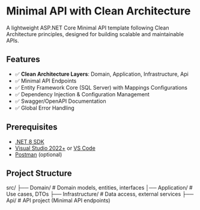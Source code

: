 # Minimal API with Clean Architecture

A lightweight ASP.NET Core Minimal API template following Clean Architecture principles, designed for building scalable and maintainable APIs.

## Features

- ✅ **Clean Architecture Layers**: Domain, Application, Infrastructure, Api
- ✅ Minimal API Endpoints
- ✅ Entity Framework Core (SQL Server) with Mappings Configurations
- ✅ Dependency Injection & Configuration Management
- ✅ Swagger/OpenAPI Documentation
- ✅ Global Error Handling

## Prerequisites

- [.NET 8 SDK](https://dotnet.microsoft.com/download)
- [Visual Studio 2022+](https://visualstudio.microsoft.com/) or [VS Code](https://code.visualstudio.com/)
- [Postman](https://www.postman.com/) (optional)

## Project Structure
src/
├── Domain/ # Domain models, entities, interfaces
│── Application/ # Use cases, DTOs
├── Infrastructure/ # Data access, external services
├── Api/ # API project (Minimal API endpoints)